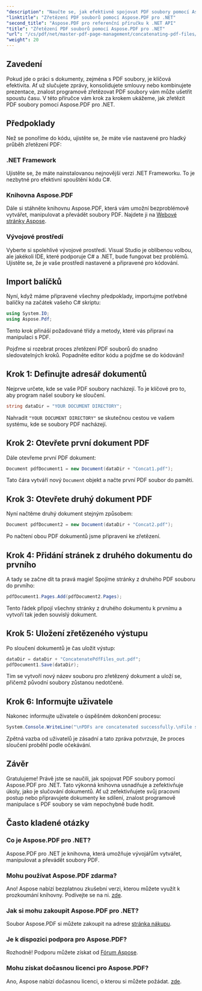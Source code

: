 ```yaml
---
"description": "Naučte se, jak efektivně spojovat PDF soubory pomocí Aspose.PDF pro .NET s tímto komplexním průvodcem. Postupujte podle našich podrobných pokynů pro bezproblémové sloučení reportů a smluv."
"linktitle": "Zřetězení PDF souborů pomocí Aspose.PDF pro .NET"
"second_title": "Aspose.PDF pro referenční příručku k .NET API"
"title": "Zřetězení PDF souborů pomocí Aspose.PDF pro .NET"
"url": "/cs/pdf/net/master-pdf-page-management/concatenating-pdf-files/"
"weight": 20
---
```


## Zavedení

Pokud jde o práci s dokumenty, zejména s PDF soubory, je klíčová efektivita. Ať už slučujete zprávy, konsolidujete smlouvy nebo kombinujete prezentace, znalost programově zřetězovat PDF soubory vám může ušetřit spoustu času. V této příručce vám krok za krokem ukážeme, jak zřetězit PDF soubory pomocí Aspose.PDF pro .NET.

## Předpoklady

Než se ponoříme do kódu, ujistěte se, že máte vše nastavené pro hladký průběh zřetězení PDF:

### .NET Framework

Ujistěte se, že máte nainstalovanou nejnovější verzi .NET Frameworku. To je nezbytné pro efektivní spouštění kódu C#.

### Knihovna Aspose.PDF

Dále si stáhněte knihovnu Aspose.PDF, která vám umožní bezproblémově vytvářet, manipulovat a převádět soubory PDF. Najdete ji na [Webové stránky Aspose](https://releases.aspose.com/pdf/net/).

### Vývojové prostředí

Vyberte si spolehlivé vývojové prostředí. Visual Studio je oblíbenou volbou, ale jakékoli IDE, které podporuje C# a .NET, bude fungovat bez problémů. Ujistěte se, že je vaše prostředí nastavené a připravené pro kódování.

## Import balíčků

Nyní, když máme připravené všechny předpoklady, importujme potřebné balíčky na začátek vašeho C# skriptu:

```csharp
using System.IO;
using Aspose.Pdf;
```

Tento krok přináší požadované třídy a metody, které vás připraví na manipulaci s PDF.

Pojďme si rozebrat proces zřetězení PDF souborů do snadno sledovatelných kroků. Popadněte editor kódu a pojďme se do kódování!

## Krok 1: Definujte adresář dokumentů

Nejprve určete, kde se vaše PDF soubory nacházejí. To je klíčové pro to, aby program našel soubory ke sloučení.

```csharp
string dataDir = "YOUR DOCUMENT DIRECTORY";
```

Nahradit `"YOUR DOCUMENT DIRECTORY"` se skutečnou cestou ve vašem systému, kde se soubory PDF nacházejí.

## Krok 2: Otevřete první dokument PDF

Dále otevřeme první PDF dokument:

```csharp
Document pdfDocument1 = new Document(dataDir + "Concat1.pdf");
```

Tato čára vytváří nový `Document` objekt a načte první PDF soubor do paměti.

## Krok 3: Otevřete druhý dokument PDF

Nyní načtěme druhý dokument stejným způsobem:

```csharp
Document pdfDocument2 = new Document(dataDir + "Concat2.pdf");
```

Po načtení obou PDF dokumentů jsme připraveni ke zřetězení.

## Krok 4: Přidání stránek z druhého dokumentu do prvního

A tady se začne dít ta pravá magie! Spojíme stránky z druhého PDF souboru do prvního:

```csharp
pdfDocument1.Pages.Add(pdfDocument2.Pages);
```

Tento řádek připojí všechny stránky z druhého dokumentu k prvnímu a vytvoří tak jeden souvislý dokument.

## Krok 5: Uložení zřetězeného výstupu

Po sloučení dokumentů je čas uložit výstup:

```csharp
dataDir = dataDir + "ConcatenatePdfFiles_out.pdf";
pdfDocument1.Save(dataDir);
```

Tím se vytvoří nový název souboru pro zřetězený dokument a uloží se, přičemž původní soubory zůstanou nedotčené.

## Krok 6: Informujte uživatele

Nakonec informujte uživatele o úspěšném dokončení procesu:

```csharp
System.Console.WriteLine("\nPDFs are concatenated successfully.\nFile saved at " + dataDir);
```

Zpětná vazba od uživatelů je zásadní a tato zpráva potvrzuje, že proces sloučení proběhl podle očekávání.

## Závěr

Gratulujeme! Právě jste se naučili, jak spojovat PDF soubory pomocí Aspose.PDF pro .NET. Tato výkonná knihovna usnadňuje a zefektivňuje úkoly, jako je slučování dokumentů. Ať už zefektivňujete svůj pracovní postup nebo připravujete dokumenty ke sdílení, znalost programově manipulace s PDF soubory se vám nepochybně bude hodit.

## Často kladené otázky

### Co je Aspose.PDF pro .NET?  
Aspose.PDF pro .NET je knihovna, která umožňuje vývojářům vytvářet, manipulovat a převádět soubory PDF.

### Mohu používat Aspose.PDF zdarma?  
Ano! Aspose nabízí bezplatnou zkušební verzi, kterou můžete využít k prozkoumání knihovny. Podívejte se na ni. [zde](https://releases.aspose.com/).

### Jak si mohu zakoupit Aspose.PDF pro .NET?  
Soubor Aspose.PDF si můžete zakoupit na adrese [stránka nákupu](https://purchase.aspose.com/buy).

### Je k dispozici podpora pro Aspose.PDF?  
Rozhodně! Podporu můžete získat od [Fórum Aspose](https://forum.aspose.com/c/pdf/10).

### Mohu získat dočasnou licenci pro Aspose.PDF?  
Ano, Aspose nabízí dočasnou licenci, o kterou si můžete požádat. [zde](https://purchase.aspose.com/temporary-license/).